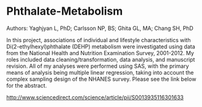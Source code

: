 # Phthalate-Metabolism
Authors: Yaghjyan L, PhD; Carlsson NP, BS;  Ghita GL, MA; Chang SH, PhD

In this project, associations of individual and lifestyle characteristics with Di(2-ethylhexyl)phthalate (DEHP) metabolism were investigated using data from the National Health and Nutrition Examination Survey, 2001-2012. My roles included data cleaning/transformation, data analysis, and manuscript revision. All of my analyses were performed using SAS, with the primary means of analysis being multiple linear regression, taking into account the complex sampling design of the NHANES survey. Please see the link below for the abstract.

http://www.sciencedirect.com/science/article/pii/S0013935116301633
